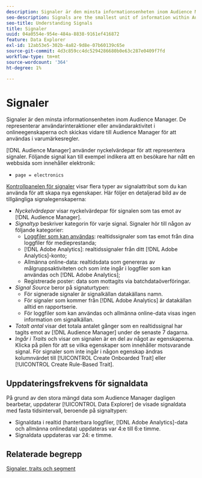 ```yaml
---
description: Signaler är den minsta informationsenheten inom Audience Manager. De representerar användarinteraktioner eller användaraktivitet i dina onlineegenskaper och skickas vidare till Audience Manager för att användas i varumärkesregler.
seo-description: Signals are the smallest unit of information within Audience Manager. They represent user interactions or user activity on your online properties, and get passed on to Audience Manager to be used in trait rules.
seo-title: Understanding Signals
title: Signaler
uuid: 04a0554e-954e-484a-8838-9161ef416872
feature: Data Explorer
exl-id: 12ab53e5-302b-4a82-9d8e-07b60139c65e
source-git-commit: 4d3c859cc4dc5294286680b0e63c287e0409f7fd
workflow-type: tm+mt
source-wordcount: '364'
ht-degree: 1%

---
```


# Signaler

Signaler är den minsta informationsenheten inom Audience Manager. De representerar användarinteraktioner eller användaraktivitet i onlineegenskaperna och skickas vidare till Audience Manager för att användas i varumärkesregler.

[!DNL Audience Manager] använder nyckelvärdepar för att representera signaler. Följande signal kan till exempel indikera att en besökare har nått en webbsida som innehåller elektronik:

* `page = electronics`

[Kontrollpanelen för signaler](../../features/data-explorer/data-explorer-signals-dashboard.md) visar flera typer av signalattribut som du kan använda för att skapa nya egenskaper. Här följer en detaljerad bild av de tillgängliga signalegenskaperna:

* *Nyckelvärdepar* visar nyckelvärdepar för signalen som tas emot av [!DNL Audience Manager].
* *Signaltyp* beskriver kategorin för varje signal. Signaler hör till någon av följande kategorier:
   * [Loggfiler som kan användas](/help/using/integration/media-data-integration/actionable-log-files.md): realtidssignaler som tas emot från dina loggfiler för medieprestanda;
   * [!DNL Adobe Analytics]: realtidssignaler från ditt [!DNL Adobe Analytics]-konto;
   * Allmänna online-data: realtidsdata som genereras av målgruppsaktiviteten och som inte ingår i loggfiler som kan användas och [!DNL Adobe Analytics];
   * Registrerade poster: data som mottagits via batchdataöverföringar.
* *Signal Source* beror på signaturtypen:
   * För signerade signaler är signalkällan datakällans namn.
   * För signaler som kommer från [!DNL Adobe Analytics] är datakällan alltid en rapportserie.
   * För loggfiler som kan användas och allmänna online-data visas ingen information om signalkällan.
* *Totalt antal* visar det totala antalet gånger som en realtidssignal har tagits emot av [!DNL Audience Manager] under de senaste 7 dagarna.
* *Ingår i Traits* och visar om signalen är en del av något av egenskaperna. Klicka på pilen för att se vilka egenskaper som innehåller motsvarande signal. För signaler som inte ingår i någon egenskap ändras kolumnvärdet till [!UICONTROL Create Onboarded Trait] eller [!UICONTROL Create Rule-Based Trait].

## Uppdateringsfrekvens för signaldata

På grund av den stora mängd data som Audience Manager dagligen bearbetar, uppdaterar [!UICONTROL Data Explorer] de visade signaldata med fasta tidsintervall, beroende på signaltypen:

* Signaldata i realtid (hanterbara loggfiler, [!DNL Adobe Analytics]-data och allmänna onlinedata) uppdateras var 4:e till 6:e timme.
* Signaldata uppdateras var 24: e timme.

## Relaterade begrepp

[Signaler, traits och segment](/help/using/reference/signal-trait-segment.md)
